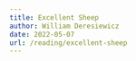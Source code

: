 ```yaml
---
title: Excellent Sheep
author: William Deresiewicz
date: 2022-05-07
url: /reading/excellent-sheep
---
```

